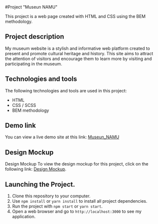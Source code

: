 #Project "Museun NAMU"

This project is a web page created with HTML and CSS using the BEM methodology.

## Project description

My museum website is a stylish and informative web platform created to present and promote cultural heritage and history. This site aims to attract the attention of visitors and encourage them to learn more by visiting and participating in the museum.

## Technologies and tools

The following technologies and tools are used in this project:

- HTML
- CSS / SCSS
- BEM methodology

## Demo link

You can view a live demo site at this link:  [Museun_NAMU](https://andriiyelieva.github.io/Museum_NAMU/)

 ## Design Mockup

 Design Mockup
To view the design mockup for this project, click on the following link: [Design Mockup](https://www.figma.com/file/HL3XGt5ZatvJoYBhOaWY5x/museum-prototype?node-id=323%3A1957&mode=dev).

## Launching the Project.

1. Clone this repository to your computer.
2. Use `npm install` or `yarn install` to install all project dependencies.
3. Run the project with `npm start` or `yarn start`.
4. Open a web browser and go to `http://localhost:3000` to see my application.
